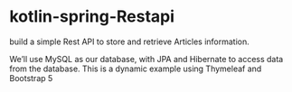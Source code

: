 # kotlin-spring-Restapi
build a simple Rest API to store and retrieve Articles information.

We’ll use MySQL as our database, with JPA and Hibernate to access data from the database.
This is a dynamic example using Thymeleaf and Bootstrap 5

